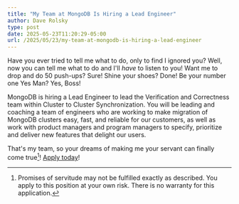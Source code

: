 ```yaml
---
title: "My Team at MongoDB Is Hiring a Lead Engineer"
author: Dave Rolsky
type: post
date: 2025-05-23T11:20:29-05:00
url: /2025/05/23/my-team-at-mongodb-is-hiring-a-lead-engineer
---
```


Have you ever tried to tell me what to do, only to find I ignored you? Well, now you can tell me what to do and I'll _have_ to listen to you! Want me to drop and do 50 push-ups? Sure! Shine your shoes? Done! Be your number one Yes Man? Yes, Boss!

MongoDB is hiring a Lead Engineer to lead the Verification and Correctness team within Cluster to Cluster Synchronization. You will be leading and coaching a team of engineers who are working to make migration of MongoDB clusters easy, fast, and reliable for our customers, as well as work with product managers and program managers to specify, prioritize and deliver new features that delight our users.

That's my team, so your dreams of making me your servant can finally come true[^1]! [Apply today](https://grnh.se/0ef999ff1us)!


[^1]: Promises of servitude may not be fulfilled exactly as described. You apply to this position at your own risk. There is no warranty for this application.
